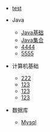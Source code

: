 
* [test](./docs/a-1备战面试.md)

* Java

    * [Java基础](./docs/a-1-Java基础.md)
    * [Java集合](./docs/a-2-Java集合.md)
    * [4444](./docs/b-3Java多线程.md)
    * [5555](./docs/b-4jvm.md)

* 计算机基础

    * [222](./docs/c-1计算机网络.md)
    * [123](./docs/c-2数据结构.md)
    * [123](./docs/c-3算法.md)
    * [123](./docs/c-4操作系统.md)

* 数据库

    * [Mysql](./docs/c-1-Mysql.md)